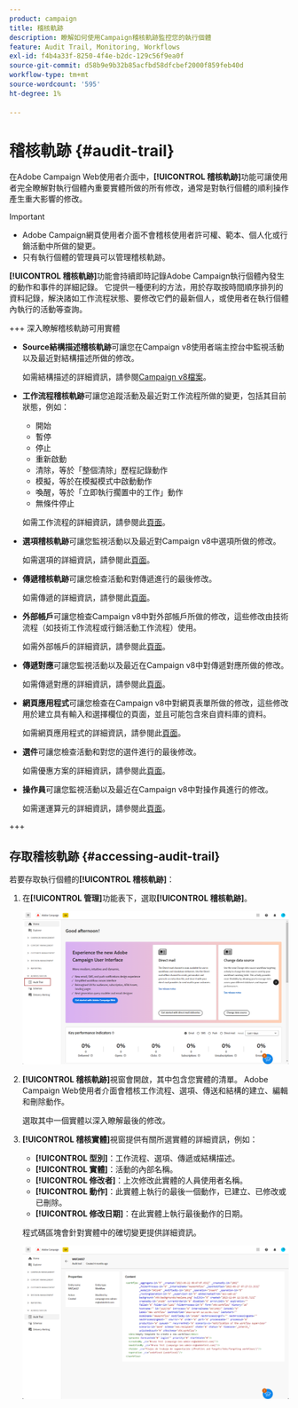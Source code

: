 ```yaml
---
product: campaign
title: 稽核軌跡
description: 瞭解如何使用Campaign稽核軌跡監控您的執行個體
feature: Audit Trail, Monitoring, Workflows
exl-id: f4b4a33f-8250-4f4e-b2dc-129c56f9ea0f
source-git-commit: d58b9e9b32b85acfbd58dfcbef2000f859feb40d
workflow-type: tm+mt
source-wordcount: '595'
ht-degree: 1%

---
```


# 稽核軌跡 {#audit-trail}

在Adobe Campaign Web使用者介面中，**[!UICONTROL 稽核軌跡]**&#x200B;功能可讓使用者完全瞭解對執行個體內重要實體所做的所有修改，通常是對執行個體的順利操作產生重大影響的修改。

>[!IMPORTANT]
>
>* Adobe Campaign網頁使用者介面不會稽核使用者許可權、範本、個人化或行銷活動中所做的變更。
>* 只有執行個體的管理員可以管理稽核軌跡。

**[!UICONTROL 稽核軌跡]**&#x200B;功能會持續即時記錄Adobe Campaign執行個體內發生的動作和事件的詳細記錄。 它提供一種便利的方法，用於存取按時間順序排列的資料記錄，解決諸如工作流程狀態、要修改它們的最新個人，或使用者在執行個體內執行的活動等查詢。

+++ 深入瞭解稽核軌跡可用實體

* **Source結構描述稽核軌跡**&#x200B;可讓您在Campaign v8使用者端主控台中監視活動以及最近對結構描述所做的修改。

  如需結構描述的詳細資訊，請參閱[Campaign v8檔案](https://experienceleague.adobe.com/zh-hant/docs/campaign/campaign-v8/developer/shemas-forms/schemas)。

* **工作流程稽核軌跡**&#x200B;可讓您追蹤活動及最近對工作流程所做的變更，包括其目前狀態，例如：

   * 開始
   * 暫停
   * 停止
   * 重新啟動
   * 清除，等於「整個清除」歷程記錄動作
   * 模擬，等於在模擬模式中啟動動作
   * 喚醒，等於「立即執行擱置中的工作」動作
   * 無條件停止

  如需工作流程的詳細資訊，請參閱此[頁面](../workflows/gs-workflows.md)。

* **選項稽核軌跡**&#x200B;可讓您監視活動以及最近對Campaign v8中選項所做的修改。

  如需選項的詳細資訊，請參閱此[頁面](https://experienceleague.adobe.com/zh-hant/docs/campaign-classic/using/installing-campaign-classic/appendices/configuring-campaign-options)。

* **傳遞稽核軌跡**&#x200B;可讓您檢查活動和對傳遞進行的最後修改。

  如需傳遞的詳細資訊，請參閱此[頁面](../msg/gs-deliveries.md)。

* **外部帳戶**&#x200B;可讓您檢查Campaign v8中對外部帳戶所做的修改，這些修改由技術流程（如技術工作流程或行銷活動工作流程）使用。

  如需外部帳戶的詳細資訊，請參閱此[頁面](../administration/external-account.md)。

* **傳遞對應**&#x200B;可讓您監視活動以及最近在Campaign v8中對傳遞對應所做的修改。

  如需傳遞對應的詳細資訊，請參閱此[頁面](https://experienceleague.adobe.com/zh-hant/docs/campaign/campaign-v8/audience/add-profiles/target-mappings)。

* **網頁應用程式**&#x200B;可讓您檢查在Campaign v8中對網頁表單所做的修改，這些修改用於建立具有輸入和選擇欄位的頁面，並且可能包含來自資料庫的資料。

  如需網頁應用程式的詳細資訊，請參閱此[頁面](https://experienceleague.adobe.com/zh-hant/docs/campaign/campaign-v8/content/webapps)。

* **選件**&#x200B;可讓您檢查活動和對您的選件進行的最後修改。

  如需優惠方案的詳細資訊，請參閱此[頁面](../msg/offers.md)。

* **操作員**&#x200B;可讓您監視活動以及最近在Campaign v8中對操作員進行的修改。

  如需運運算元的詳細資訊，請參閱此[頁面](https://experienceleague.adobe.com/zh-hant/docs/campaign/campaign-v8/offers/interaction-settings/interaction-operators)。

+++

## 存取稽核軌跡 {#accessing-audit-trail}

若要存取執行個體的&#x200B;**[!UICONTROL 稽核軌跡]**：

1. 在&#x200B;**[!UICONTROL 管理]**&#x200B;功能表下，選取&#x200B;**[!UICONTROL 稽核軌跡]**。

   ![熒幕擷圖顯示[管理]功能表，其中已選取[稽核軌跡]選項](assets/audit-trail-1.png)

1. **[!UICONTROL 稽核軌跡]**&#x200B;視窗會開啟，其中包含您實體的清單。 Adobe Campaign Web使用者介面會稽核工作流程、選項、傳送和結構的建立、編輯和刪除動作。

   選取其中一個實體以深入瞭解最後的修改。

1. **[!UICONTROL 稽核實體]**&#x200B;視窗提供有關所選實體的詳細資訊，例如：

   * **[!UICONTROL 型別]**：工作流程、選項、傳遞或結構描述。
   * **[!UICONTROL 實體]**：活動的內部名稱。
   * **[!UICONTROL 修改者]**：上次修改此實體的人員使用者名稱。
   * **[!UICONTROL 動作]**：此實體上執行的最後一個動作，已建立、已修改或已刪除。
   * **[!UICONTROL 修改日期]**：在此實體上執行最後動作的日期。

   程式碼區塊會針對實體中的確切變更提供詳細資訊。

   ![熒幕擷圖顯示[稽核]實體視窗，其中包含修改詳細資訊](assets/audit-trail-2.png)